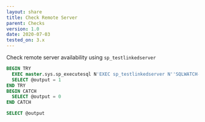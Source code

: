 ```yaml
---
layout: share
title: Check Remote Server
parent: Checks
version: 1.0
date: 2020-07-03
tested_on: 3.x
---
```


Check remote server availability using `sp_testlinkedserver`

```sql
BEGIN TRY
  EXEC master.sys.sp_executesql N'EXEC sp_testlinkedserver N''SQLWATCH-TEST-1'';';
  SELECT @output = 1
END TRY
BEGIN CATCH
  SELECT @output = 0
END CATCH

SELECT @output
```

